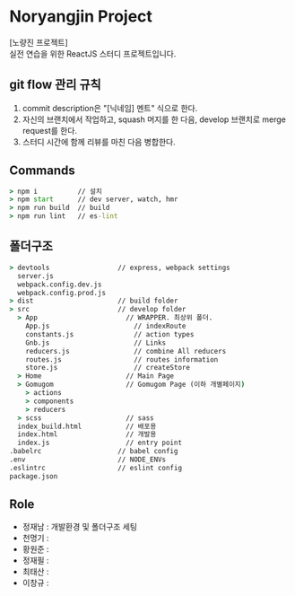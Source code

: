 # Noryangjin Project

[노량진 프로젝트]  
실전 연습을 위한 ReactJS 스터디 프로젝트입니다.

## git flow 관리 규칙
1. commit description은 "[닉네임] 멘트" 식으로 한다.
2. 자신의 브랜치에서 작업하고, squash 머지를 한 다음, develop 브랜치로 merge request를 한다.
3. 스터디 시간에 함께 리뷰를 마친 다음 병합한다.

## Commands
```cmd
> npm i          // 설치
> npm start      // dev server, watch, hmr
> npm run build  // build
> npm run lint   // es-lint
```

## 폴더구조
```cmd
> devtools                 // express, webpack settings
  server.js
  webpack.config.dev.js
  webpack.config.prod.js
> dist                     // build folder
> src                      // develop folder
  > App                      // WRAPPER. 최상위 폴더.
    App.js                     // indexRoute
    constants.js               // action types
    Gnb.js                     // Links
    reducers.js                // combine All reducers
    routes.js                  // routes information
    store.js                   // createStore
  > Home                     // Main Page
  > Gomugom                  // Gomugom Page (이하 개별페이지)
    > actions
    > components
    > reducers
  > scss                     // sass
  index_build.html           // 배포용
  index.html                 // 개발용
  index.js                   // entry point
.babelrc                   // babel config
.env                       // NODE_ENVs
.eslintrc                  // eslint config
package.json
```

## Role
- 정재남 : 개발환경 및 폴더구조 세팅
- 천명기 :
- 황원준 :
- 정재필 :
- 최태산 :
- 이창규 :
